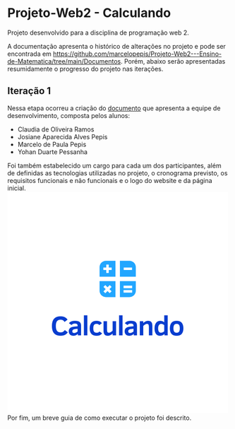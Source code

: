 # Projeto-Web2 - Calculando

Projeto desenvolvido para a disciplina de programação web 2.  

A documentação apresenta o histórico de alterações no projeto e pode ser encontrada em <https://github.com/marcelopepis/Projeto-Web2---Ensino-de-Matematica/tree/main/Documentos>. Porém, abaixo serão apresentadas resumidamente o progresso do projeto nas iterações.

## Iteração 1

Nessa etapa ocorreu a criação do [documento](https://github.com/marcelopepis/Projeto-Web2---Ensino-de-Matematica/blob/main/Documentos/Projeto%20Calculando%20-%20Ciclo%201.docx "Documento 1") que apresenta a equipe de desenvolvimento, composta pelos alunos:

- Claudia de Oliveira Ramos
- Josiane Aparecida Alves Pepis
- Marcelo de Paula Pepis
- Yohan Duarte Pessanha  

Foi também estabelecido um cargo para cada um dos participantes, além de definidas as tecnologias utilizadas no projeto, o cronograma previsto, os requisitos funcionais e não funcionais e o logo do website e da página inicial.
    ![Logo](https://github.com/marcelopepis/Projeto-Web2---Ensino-de-Matematica/blob/main/calculando/src/images/logo.png)  
Por fim, um breve guia de como executar o projeto foi descrito.


























